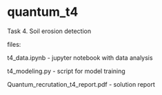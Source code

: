 # quantum_t4

Task 4. Soil erosion detection

files:

t4_data.ipynb     - jupyter notebook with data analysis
        
        
t4_modeling.py    - script for model training
      
      
Quantum_recrutation_t4_report.pdf   - solution report
